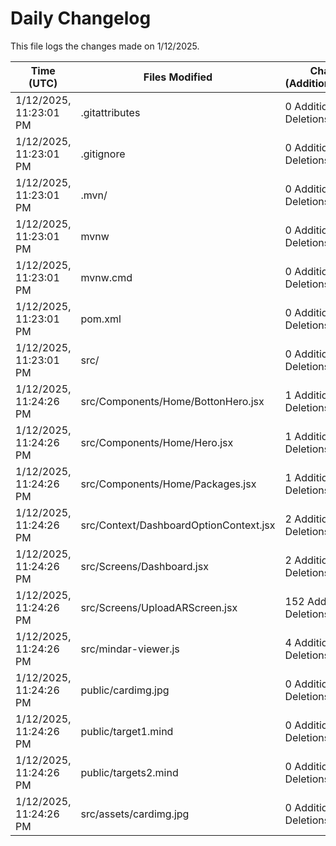 # Daily Changelog

This file logs the changes made on 1/12/2025.

| Time (UTC)             | Files Modified                    | Changes (Addition/Deletion) |
|------------------------|-----------------------------------|-----------------------------|
| 1/12/2025, 11:23:01 PM | .gitattributes | 0 Additions & 0 Deletions |
| 1/12/2025, 11:23:01 PM | .gitignore | 0 Additions & 0 Deletions |
| 1/12/2025, 11:23:01 PM | .mvn/ | 0 Additions & 0 Deletions |
| 1/12/2025, 11:23:01 PM | mvnw | 0 Additions & 0 Deletions |
| 1/12/2025, 11:23:01 PM | mvnw.cmd | 0 Additions & 0 Deletions |
| 1/12/2025, 11:23:01 PM | pom.xml | 0 Additions & 0 Deletions |
| 1/12/2025, 11:23:01 PM | src/ | 0 Additions & 0 Deletions |
| 1/12/2025, 11:24:26 PM | src/Components/Home/BottonHero.jsx | 1 Additions & 1 Deletions|
| 1/12/2025, 11:24:26 PM | src/Components/Home/Hero.jsx | 1 Additions & 0 Deletions|
| 1/12/2025, 11:24:26 PM | src/Components/Home/Packages.jsx | 1 Additions & 0 Deletions|
| 1/12/2025, 11:24:26 PM | src/Context/DashboardOptionContext.jsx | 2 Additions & 2 Deletions|
| 1/12/2025, 11:24:26 PM | src/Screens/Dashboard.jsx | 2 Additions & 0 Deletions|
| 1/12/2025, 11:24:26 PM | src/Screens/UploadARScreen.jsx | 152 Additions & 98 Deletions|
| 1/12/2025, 11:24:26 PM | src/mindar-viewer.js | 4 Additions & 3 Deletions|
| 1/12/2025, 11:24:26 PM | public/cardimg.jpg | 0 Additions & 0 Deletions|
| 1/12/2025, 11:24:26 PM | public/target1.mind | 0 Additions & 0 Deletions|
| 1/12/2025, 11:24:26 PM | public/targets2.mind | 0 Additions & 0 Deletions|
| 1/12/2025, 11:24:26 PM | src/assets/cardimg.jpg | 0 Additions & 0 Deletions|
